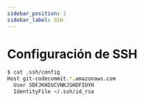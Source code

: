```yaml
---
sidebar_position: 1
sidebar_label: SSH
---
```


# Configuración de SSH

```bash
$ cat .ssh/config
Host git-codecommit.*.amazonaws.com
  User SDFJKHIUCVNKJSHDFIUYH
  IdentityFile ~/.ssh/id_rsa
```